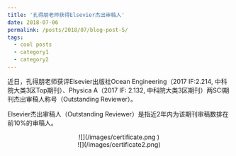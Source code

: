 ```yaml
---
title: '孔得朋老师获得Elsevier杰出审稿人'
date: 2018-07-06
permalink: /posts/2018/07/blog-post-5/
tags:
  - cool posts
  - category1
  - category2
---
```


近日，孔得朋老师获评Elsevier出版社Ocean Engineering（2017 IF:2.214, 中科院大类3区Top期刊）、Physica A（2017 IF: 2.132, 中科院大类3区期刊）两SCI期刊杰出审稿人称号（Outstanding Reviewer）。

Elsevier杰出审稿人（Outstanding Reviewer）是指近2年内为该期刊审稿数排在前10%的审稿人。

<center>![](/images/certificate.png )</center>
<center>![](/images/certificate2.png)</center>
